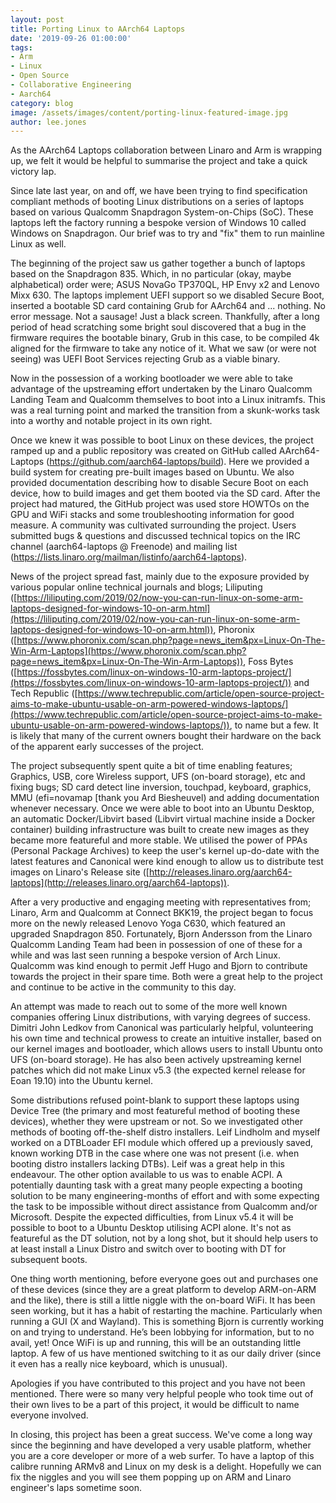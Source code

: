 ```yaml
---
layout: post
title: Porting Linux to AArch64 Laptops
date: '2019-09-26 01:00:00'
tags:
- Arm
- Linux
- Open Source
- Collaborative Engineering
- Aarch64
category: blog
image: /assets/images/content/porting-linux-featured-image.jpg
author: lee.jones
---
```


As the AArch64 Laptops collaboration between Linaro and Arm is wrapping up, we felt it would be helpful to summarise the project and take a quick victory lap.

Since late last year, on and off, we have been trying to find specification compliant methods of booting Linux distributions on a series of laptops based on various Qualcomm Snapdragon System-on-Chips (SoC). These laptops left the factory running a bespoke version of Windows 10 called Windows on Snapdragon. Our brief was to try and "fix" them to run mainline Linux as well.

The beginning of the project saw us gather together a bunch of laptops based on the Snapdragon 835. Which, in no particular (okay, maybe alphabetical) order were; ASUS NovaGo TP370QL, HP Envy x2 and Lenovo Mixx 630. The laptops implement UEFI support so we disabled Secure Boot, inserted a bootable SD card containing Grub for AArch64 and ... nothing. No error message. Not a sausage! Just a black screen. Thankfully, after a long period of head scratching some bright soul discovered that a bug in the firmware requires the bootable binary, Grub in this case, to be compiled 4k aligned for the firmware to take any notice of it. What we saw (or were not seeing) was UEFI Boot Services rejecting Grub as a viable binary.

Now in the possession of a working bootloader we were able to take advantage of the upstreaming effort undertaken by the Linaro Qualcomm Landing Team and Qualcomm themselves to boot into a Linux initramfs. This was a real turning point and marked the transition from a skunk-works task into a worthy and notable project in its own right.

Once we knew it was possible to boot Linux on these devices, the project ramped up and a public repository was created on GitHub called AArch64-Laptops (https://github.com/aarch64-laptops/build). Here we provided a build system for creating pre-built images based on Ubuntu. We also provided documentation describing how to disable Secure Boot on each device, how to build images and get them booted via the SD card. After the project had matured, the GitHub project was used store HOWTOs on the GPU and WiFi stacks and some troubleshooting information for good measure. A community was cultivated surrounding the project. Users submitted bugs & questions and discussed technical topics on the IRC channel (aarch64-laptops @ Freenode) and mailing list (https://lists.linaro.org/mailman/listinfo/aarch64-laptops).

News of the project spread fast, mainly due to the exposure provided by various popular online technical journals and blogs; Liliputing ([https://liliputing.com/2019/02/now-you-can-run-linux-on-some-arm-laptops-designed-for-windows-10-on-arm.html](https://liliputing.com/2019/02/now-you-can-run-linux-on-some-arm-laptops-designed-for-windows-10-on-arm.html)), Phoronix ([https://www.phoronix.com/scan.php?page=news_item&px=Linux-On-The-Win-Arm-Laptops](https://www.phoronix.com/scan.php?page=news_item&px=Linux-On-The-Win-Arm-Laptops)), Foss Bytes ([https://fossbytes.com/linux-on-windows-10-arm-laptops-project/](https://fossbytes.com/linux-on-windows-10-arm-laptops-project/)) and Tech Republic ([https://www.techrepublic.com/article/open-source-project-aims-to-make-ubuntu-usable-on-arm-powered-windows-laptops/](https://www.techrepublic.com/article/open-source-project-aims-to-make-ubuntu-usable-on-arm-powered-windows-laptops/)), to name but a few. It is likely that many of the current owners bought their hardware on the back of the apparent early successes of the project.

The project subsequently spent quite a bit of time enabling features; Graphics, USB, core Wireless support, UFS (on-board storage), etc and fixing bugs; SD card detect line inversion, touchpad, keyboard, graphics, MMU (efi=novamap [thank you Ard Biesheuvel) and adding documentation whenever necessary. Once we were able to boot into an Ubuntu Desktop, an automatic Docker/Libvirt based (Libvirt virtual machine inside a Docker container) building infrastructure was built to create new images as they became more featureful and more stable. We utilised the power of PPAs (Personal Package Archives) to keep the user's kernel up-do-date with the latest features and Canonical were kind enough to allow us to distribute test images on Linaro's Release site ([http://releases.linaro.org/aarch64-laptops](http://releases.linaro.org/aarch64-laptops)).

After a very productive and engaging meeting with representatives from; Linaro, Arm and Qualcomm at Connect BKK19, the project began to focus more on the newly released Lenovo Yoga C630, which featured an upgraded Snapdragon 850. Fortunately, Bjorn Andersson from the Linaro Qualcomm Landing Team had been in possession of one of these for a while and was last seen running a bespoke version of Arch Linux. Qualcomm was kind enough to permit Jeff Hugo and Bjorn to contribute towards the project in their spare time. Both were a great help to the project and continue to be active in the community to this day.

An attempt was made to reach out to some of the more well known companies offering Linux distributions, with varying degrees of success. Dimitri John Ledkov from Canonical was particularly helpful, volunteering his own time and technical prowess to create an intuitive installer, based on our kernel images and bootloader, which allows users to install Ubuntu onto UFS (on-board storage). He has also been actively upstreaming kernel patches which did not make Linux v5.3 (the expected kernel release for Eoan 19.10) into the Ubuntu kernel.

Some distributions refused point-blank to support these laptops using Device Tree (the primary and most featureful method of booting these devices), whether they were upstream or not. So we investigated other methods of booting off-the-shelf distro installers. Leif Lindholm and myself worked on a DTBLoader EFI module which offered up a previously saved, known working DTB in the case where one was not present (i.e. when booting distro installers lacking DTBs). Leif was a great help in this endeavour. The other option available to us was to enable ACPI. A potentially daunting task with a great many people expecting a booting solution to be many engineering-months of effort and with some expecting the task to be impossible without direct assistance from Qualcomm and/or Microsoft. Despite the expected difficulties, from Linux v5.4 it will be possible to boot to a Ubuntu Desktop utilising ACPI alone. It's not as featureful as the DT solution, not by a long shot, but it should help users to at least install a Linux Distro and switch over to booting with DT for subsequent boots.

One thing worth mentioning, before everyone goes out and purchases one of these devices (since they are a great platform to develop ARM-on-ARM and the like), there is still a little niggle with the on-board WiFi. It has been seen working, but it has a habit of restarting the machine. Particularly when running a GUI (X and Wayland). This is something Bjorn is currently working on and trying to understand. He’s been lobbying for information, but to no avail, yet! Once WiFi is up and running, this will be an outstanding little laptop. A few of us have mentioned switching to it as our daily driver (since it even has a really nice keyboard, which is unusual).

Apologies if you have contributed to this project and you have not been mentioned. There were so many very helpful people who took time out of their own lives to be a part of this project, it would be difficult to name everyone involved.

In closing, this project has been a great success. We've come a long way since the beginning and have developed a very usable platform, whether you are a core developer or more of a web surfer. To have a laptop of this calibre running ARMv8 and Linux on my desk is a delight. Hopefully we can fix the niggles and you will see them popping up on ARM and Linaro engineer's laps sometime soon.